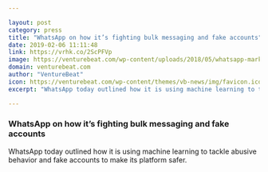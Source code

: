 ```yaml
---

layout: post
category: press
title: "WhatsApp on how it’s fighting bulk messaging and fake accounts"
date: 2019-02-06 11:11:48
link: https://vrhk.co/2ScPFVp
image: https://venturebeat.com/wp-content/uploads/2018/05/whatsapp-mark-zuckerberg.jpg?w=1200&strip=all
domain: venturebeat.com
author: "VentureBeat"
icon: https://venturebeat.com/wp-content/themes/vb-news/img/favicon.ico
excerpt: "WhatsApp today outlined how it is using machine learning to tackle abusive behavior and fake accounts to make its platform safer."

---
```


### WhatsApp on how it’s fighting bulk messaging and fake accounts

WhatsApp today outlined how it is using machine learning to tackle abusive behavior and fake accounts to make its platform safer.
